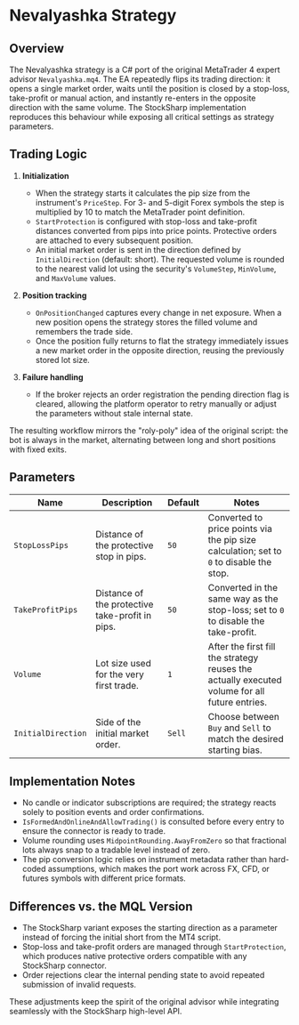 # Nevalyashka Strategy

## Overview
The Nevalyashka strategy is a C# port of the original MetaTrader 4 expert advisor `Nevalyashka.mq4`. The EA repeatedly flips its trading direction: it opens a single market order, waits until the position is closed by a stop-loss, take-profit or manual action, and instantly re-enters in the opposite direction with the same volume. The StockSharp implementation reproduces this behaviour while exposing all critical settings as strategy parameters.

## Trading Logic
1. **Initialization**
   - When the strategy starts it calculates the pip size from the instrument's `PriceStep`. For 3- and 5-digit Forex symbols the step is multiplied by 10 to match the MetaTrader point definition.
   - `StartProtection` is configured with stop-loss and take-profit distances converted from pips into price points. Protective orders are attached to every subsequent position.
   - An initial market order is sent in the direction defined by `InitialDirection` (default: short). The requested volume is rounded to the nearest valid lot using the security's `VolumeStep`, `MinVolume`, and `MaxVolume` values.

2. **Position tracking**
   - `OnPositionChanged` captures every change in net exposure. When a new position opens the strategy stores the filled volume and remembers the trade side.
   - Once the position fully returns to flat the strategy immediately issues a new market order in the opposite direction, reusing the previously stored lot size.

3. **Failure handling**
   - If the broker rejects an order registration the pending direction flag is cleared, allowing the platform operator to retry manually or adjust the parameters without stale internal state.

The resulting workflow mirrors the "roly-poly" idea of the original script: the bot is always in the market, alternating between long and short positions with fixed exits.

## Parameters
| Name | Description | Default | Notes |
| --- | --- | --- | --- |
| `StopLossPips` | Distance of the protective stop in pips. | `50` | Converted to price points via the pip size calculation; set to `0` to disable the stop. |
| `TakeProfitPips` | Distance of the protective take-profit in pips. | `50` | Converted in the same way as the stop-loss; set to `0` to disable the take-profit. |
| `Volume` | Lot size used for the very first trade. | `1` | After the first fill the strategy reuses the actually executed volume for all future entries. |
| `InitialDirection` | Side of the initial market order. | `Sell` | Choose between `Buy` and `Sell` to match the desired starting bias. |

## Implementation Notes
- No candle or indicator subscriptions are required; the strategy reacts solely to position events and order confirmations.
- `IsFormedAndOnlineAndAllowTrading()` is consulted before every entry to ensure the connector is ready to trade.
- Volume rounding uses `MidpointRounding.AwayFromZero` so that fractional lots always snap to a tradable level instead of zero.
- The pip conversion logic relies on instrument metadata rather than hard-coded assumptions, which makes the port work across FX, CFD, or futures symbols with different price formats.

## Differences vs. the MQL Version
- The StockSharp variant exposes the starting direction as a parameter instead of forcing the initial short from the MT4 script.
- Stop-loss and take-profit orders are managed through `StartProtection`, which produces native protective orders compatible with any StockSharp connector.
- Order rejections clear the internal pending state to avoid repeated submission of invalid requests.

These adjustments keep the spirit of the original advisor while integrating seamlessly with the StockSharp high-level API.
